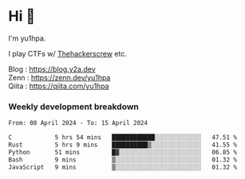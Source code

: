 # Hi 👋

I'm yu1hpa.

I play CTFs w/ [Thehackerscrew](https://www.thehackerscrew.team/) etc.

Blog : https://blog.y2a.dev  
Zenn : https://zenn.dev/yu1hpa  
Qiita : https://qiita.com/yu1hpa  

### Weekly development breakdown

<!--START_SECTION:waka-->

```txt
From: 08 April 2024 - To: 15 April 2024

C            5 hrs 54 mins   ████████████░░░░░░░░░░░░░   47.51 %
Rust         5 hrs 9 mins    ██████████▒░░░░░░░░░░░░░░   41.55 %
Python       51 mins         █▓░░░░░░░░░░░░░░░░░░░░░░░   06.85 %
Bash         9 mins          ▒░░░░░░░░░░░░░░░░░░░░░░░░   01.32 %
JavaScript   9 mins          ▒░░░░░░░░░░░░░░░░░░░░░░░░   01.32 %
```

<!--END_SECTION:waka-->

